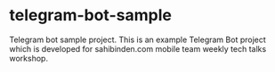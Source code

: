 # telegram-bot-sample
Telegram bot sample project. 
This is an example Telegram Bot project which is developed for sahibinden.com mobile team weekly tech talks workshop.
